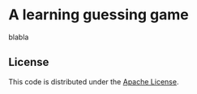 A learning guessing game
========================

blabla

License
-------

This code is distributed under the 
[Apache License](http://www.apache.org/licenses/LICENSE-2.0).
